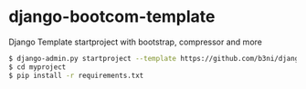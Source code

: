 django-bootcom-template
=======================

Django Template startproject with bootstrap, compressor and more

```bash
$ django-admin.py startproject --template https://github.com/b3ni/django-bootcom-template/zipball/master -e py,ini,gitignore,in,conf,md,sample myproject
$ cd myproject
$ pip install -r requirements.txt
```

```bash

```